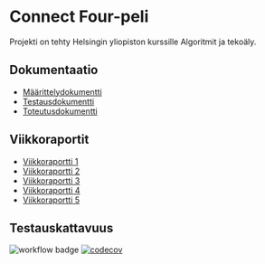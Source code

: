 # Connect Four-peli

Projekti on tehty Helsingin yliopiston kurssille Algoritmit ja tekoäly.

## Dokumentaatio

- [Määrittelydokumentti](https://github.com/adarautiainen/HarjoitusRepo/blob/main/dokumentaatiokansio/maarittelydokumentti.md)
- [Testausdokumentti](https://github.com/adarautiainen/HarjoitusRepo/blob/main/dokumentaatiokansio/testausdokumentti.md)
- [Toteutusdokumentti](https://github.com/adarautiainen/HarjoitusRepo/blob/main/dokumentaatiokansio/toteutusdokumentti.md)

## Viikkoraportit

- [Viikkoraportti 1](https://github.com/adarautiainen/HarjoitusRepo/blob/main/dokumentaatiokansio/viikkoraportti1.md)
- [Viikkoraportti 2](https://github.com/adarautiainen/HarjoitusRepo/blob/main/dokumentaatiokansio/viikkoraportti2.md)
- [Viikkoraportti 3](https://github.com/adarautiainen/HarjoitusRepo/blob/main/dokumentaatiokansio/viikkoraportti3.md)
- [Viikkoraportti 4](https://github.com/adarautiainen/HarjoitusRepo/blob/main/dokumentaatiokansio/viikkoraportti4.md)
- [Viikkoraportti 5](https://github.com/adarautiainen/HarjoitusRepo/blob/main/dokumentaatiokansio/viikkoraportti5.md)

## Testauskattavuus

![workflow badge](https://github.com/adarautiainen/HarjoitusRepo/workflows/CI/badge.svg)
[![codecov](https://codecov.io/gh/adarautiainen/HarjoitusRepo/graph/badge.svg?token=E2DAFQIX29)](https://codecov.io/gh/adarautiainen/HarjoitusRepo)



